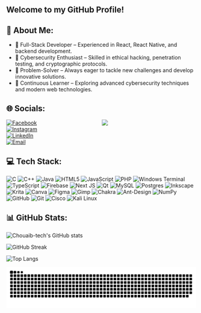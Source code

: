 
## Welcome to my GitHub Profile!

## 🚀 About Me:
  
- 🔹 Full-Stack Developer – Experienced in React, React Native, and backend development.  
- 🔹 Cybersecurity Enthusiast – Skilled in ethical hacking, penetration testing, and cryptographic protocols.  
- 🔹 Problem-Solver – Always eager to tackle new challenges and develop innovative solutions.  
- 🔹 Continuous Learner – Exploring advanced cybersecurity techniques and modern web technologies.  



## 🌐 Socials:
<img src="https://user-images.githubusercontent.com/109727844/208532902-bd867df1-88a8-4410-90c4-74d054fd1bc2.gif" width="250px" align="right" />

[![Facebook](https://img.shields.io/badge/Facebook-1877F2?style=for-the-badge&logo=facebook&logoColor=white)](https://web.facebook.com/chouaib.ramoul.9)  
[![Instagram](https://img.shields.io/badge/Instagram-E4405F?style=for-the-badge&logo=instagram&logoColor=white)](https://www.instagram.com/chouaib._.ramoul/)  
[![LinkedIn](https://img.shields.io/badge/LinkedIn-0A66C2?style=for-the-badge&logo=linkedin&logoColor=white)](https://www.linkedin.com/in/chouaib-ramoul-25b488351/)  
[![Email](https://img.shields.io/badge/Email-D14836?style=for-the-badge&logo=gmail&logoColor=white)](mailto:chouaib.boubou2@gmail.com)  



## 💻 Tech Stack:
![C](https://img.shields.io/badge/c-%2300599C.svg?style=for-the-badge&logo=c&logoColor=white) 
![C++](https://img.shields.io/badge/c++-%2300599C.svg?style=for-the-badge&logo=c%2B%2B&logoColor=white) 
![Java](https://img.shields.io/badge/java-%23ED8B00.svg?style=for-the-badge&logo=openjdk&logoColor=white) 
![HTML5](https://img.shields.io/badge/html5-%23E34F26.svg?style=for-the-badge&logo=html5&logoColor=white) 
![JavaScript](https://img.shields.io/badge/javascript-%23323330.svg?style=for-the-badge&logo=javascript&logoColor=%23F7DF1E) 
![PHP](https://img.shields.io/badge/php-%23777BB4.svg?style=for-the-badge&logo=php&logoColor=white) 
![Windows Terminal](https://img.shields.io/badge/Windows%20Terminal-%234D4D4D.svg?style=for-the-badge&logo=windows-terminal&logoColor=white) 
![TypeScript](https://img.shields.io/badge/typescript-%23007ACC.svg?style=for-the-badge&logo=typescript&logoColor=white) 
![Firebase](https://img.shields.io/badge/firebase-%23039BE5.svg?style=for-the-badge&logo=firebase) 
![Next JS](https://img.shields.io/badge/Next-black?style=for-the-badge&logo=next.js&logoColor=white) 
![Qt](https://img.shields.io/badge/Qt-%23217346.svg?style=for-the-badge&logo=Qt&logoColor=white) 
![MySQL](https://img.shields.io/badge/mysql-4479A1.svg?style=for-the-badge&logo=mysql&logoColor=white) 
![Postgres](https://img.shields.io/badge/postgres-%23316192.svg?style=for-the-badge&logo=postgresql&logoColor=white) 
![Inkscape](https://img.shields.io/badge/Inkscape-e0e0e0?style=for-the-badge&logo=inkscape&logoColor=080A13) 
![Krita](https://img.shields.io/badge/Krita-203759?style=for-the-badge&logo=krita&logoColor=EEF37B) 
![Canva](https://img.shields.io/badge/Canva-%2300C4CC.svg?style=for-the-badge&logo=Canva&logoColor=white) 
![Figma](https://img.shields.io/badge/figma-%23F24E1E.svg?style=for-the-badge&logo=figma&logoColor=white) 
![Gimp](https://img.shields.io/badge/Gimp-657D8B?style=for-the-badge&logo=gimp&logoColor=FFFFFF) 
![Chakra](https://img.shields.io/badge/chakra-%234ED1C5.svg?style=for-the-badge&logo=chakraui&logoColor=white) 
![Ant-Design](https://img.shields.io/badge/-AntDesign-%230170FE?style=for-the-badge&logo=ant-design&logoColor=white) 
![NumPy](https://img.shields.io/badge/numpy-%23013243.svg?style=for-the-badge&logo=numpy&logoColor=white) 
![GitHub](https://img.shields.io/badge/github-%23121011.svg?style=for-the-badge&logo=github&logoColor=white) 
![Git](https://img.shields.io/badge/git-%23F05033.svg?style=for-the-badge&logo=git&logoColor=white) 
![Cisco](https://img.shields.io/badge/cisco-%23049fd9.svg?style=for-the-badge&logo=cisco&logoColor=black) 
![Kali Linux](https://img.shields.io/badge/Kali_Linux-%23555756.svg?style=for-the-badge&logo=kali-linux&logoColor=white)


## 📊 GitHub Stats:

![Chouaib-tech's GitHub stats](https://github-readme-stats.vercel.app/api?username=Chouaib-tech&show_icons=true&theme=radical)

![GitHub Streak](https://streak-stats.demolab.com/?user=Chouaib-tech&theme=radical)

![Top Langs](https://github-readme-stats.vercel.app/api/top-langs/?username=Chouaib-tech&layout=compact&theme=radical)

![](https://github.com/platane/snk/raw/output/github-contribution-grid-snake.svg)
